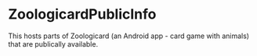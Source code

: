 # ZoologicardPublicInfo
This hosts parts of Zoologicard (an Android app - card game with animals) that are publically available.
